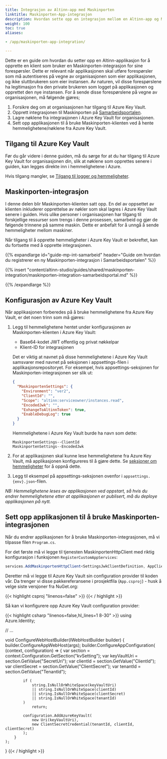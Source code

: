 ```yaml
---
title: Integrasjon av Altinn-app med Maskinporten
linktitle: Maskinporten-App-integrasjon
description: Hvordan sette opp en integrasjon mellom en Altinn-app og Maskinporten.
weight: 100
toc: true
aliases:

- /app/maskinporten-app-integration/

---
```


Dette er en guide om hvordan du setter opp en Altinn-applikasjon for å opprette en klient som bruker en
Maskinporten-integrasjon for
sine forespørsler. Dette er relevant når applikasjonen skal utføre forespørsler som må
autentiseres på vegne av organisasjonen som eier applikasjonen, og ikke sluttbrukeren som eier instansen. Av naturen,
vil disse forespørslene ha legitimasjon fra den private brukeren som logget på applikasjonen og opprettet den nye
instansen. For å sende disse forespørslene på vegne av organisasjonen, må følgende gjøres;

1. Forsikre deg om at organisasjonen har tilgang til Azure Key Vault.
2. Opprett integrasjonen til Maskinporten
   på [Samarbeidsportalen](https://samarbeid.digdir.no/).
3. Lagre nøklene fra integrasjonen i Azure Key Vault for
   organisasjonen.
4. Sett opp applikasjonen til å bruke Maskinporten-klienten ved å hente hemmelighetene/nøklene fra Azure Key Vault.

## Tilgang til Azure Key Vault

Før du går videre i denne guiden, må du sørge for at du har tilgang
til Azure Key Vault for organisasjonen din, slik at nøklene
som opprettes senere i guiden, kan legges direkte inn i
hemmelighetene i Azure.

Hvis tilgang mangler, se [Tilgang til logger og hemmeligheter](../access-management/apps).

## Maskinporten-integrasjon

I denne delen blir Maskinporten-klienten satt opp. En del av oppsettet av klienten inkluderer opprettelse av nøkler som
skal lagres i Azure Key Vault senere i guiden. Hvis ulike personer i organisasjonen har tilgang til
forskjellige ressurser som trengs i denne prosessen, samarbeid og gjør de følgende trinnene på samme maskin. Dette er
anbefalt for å unngå å sende hemmeligheter mellom maskiner.

Når tilgang til å opprette hemmeligheter i Azure Key Vault er bekreftet, kan du fortsette med å opprette integrasjonen.

{{% expandlarge id="guide-mp-int-samarbeid" header="Guide om hvordan du registrerer en ny Maskinporten-integrasjon i Samarbeidsportalen" %}}

{{% insert "content/altinn-studio/guides/shared/maskinporten-integration/maskinporten-integration-samarbeidsportal.md" %}}

{{% /expandlarge %}}

## Konfigurasjon av Azure Key Vault

Når applikasjonen forberedes på å bruke hemmelighetene fra Azure Key Vault, er det noen trinn som må gjøres:

1. Legg til hemmelighetene hentet under konfigurasjonen av Maskinporten-klienten i Azure Key Vault:
    - Base64-kodet JWT offentlig og privat nøkkelpar
    - Klient-ID for integrasjonen

   Det er viktig at navnet på disse hemmelighetene i Azure Key Vault samsvarer
   med navnet på seksjonen i appsettings-filen i
   applikasjonsrepositoryet. For eksempel, hvis appsettings-seksjonen for
   Maskinporten-integrasjonen ser slik ut:

   ```json
   {
     "MaskinportenSettings": {
       "Environment": "ver2",
       "ClientId": "",
       "Scope": "altinn:serviceowner/instances.read",
       "EncodedJwk": "",
       "ExhangeToAltinnToken": true,
       "EnableDebugLog": true
     }
   }
   ```

   Hemmelighetene i Azure Key Vault burde ha navn som dette:

   ```
   MaskinportenSettings--ClientId
   MaskinportenSettings--EncodedJwk
   ```

2. For at applikasjonen skal kunne lese hemmelighetene fra
   Azure Key Vault, må applikasjonen konfigureres til
   å gjøre dette. Se
   [seksjoner om hemmeligheter](../../reference/configuration/secrets)
   for å oppnå dette.
3. Legg til eksempel på appsettings-seksjonen
   ovenfor i `appsettings.{env}.json`-filen.

_NB: Hemmelighetene leses av applikasjonen ved oppstart, så
hvis du endrer hemmelighetene etter at applikasjonen er publisert, må du
deploye applikasjonen på nytt._

## Sett opp applikasjonen til å bruke Maskinporten-integrasjonen

Når du endrer applikasjonen for å bruke Maskinporten-integrasjonen, må vi tilpasse filen `Program.cs`.

For det første må vi legge til tjenesten MaskinportenHttpClient
med riktig konfigurasjon i funksjonen `RegisterCustomAppServices`:

```csharp
services.AddMaskinportenHttpClient<SettingsJwkClientDefinition, AppClient>(config.GetSection("MaskinportenSettings"));
```

Deretter må vi legge til Azure Key Vault sin configuration provider til koden vår.
Da trenger vi disse pakkereferansene i prosjektfila (`App.csproj`) - husk å velge siste versjoner fra NuGet.org:

{{< highlight csproj "linenos=false" >}}
<PackageReference Include="Azure.Extensions.AspNetCore.Configuration.Secrets" Version="1.3.1" />
<PackageReference Include="Azure.Identity" Version="1.11.4" />
{{< / highlight >}}

Så kan vi konfigurere opp Azure Key Vault configuration provider:

{{< highlight csharp "linenos=false,hl_lines=1 8-30" >}}
using Azure.Identity;

// ...

void ConfigureWebHostBuilder(IWebHostBuilder builder)
{
    builder.ConfigureAppWebHost(args);
    builder.ConfigureAppConfiguration(
        (context, configuration) =>
        {
            var section = context.Configuration.GetSection("kvSetting");
            var keyVaultUri = section.GetValue<string>("SecretUri");
            var clientId = section.GetValue<string>("ClientId");
            var clientSecret = section.GetValue<string>("ClientSecret");
            var tenantId = section.GetValue<string>("TenantId");

            if (
                string.IsNullOrWhiteSpace(keyVaultUri)
                || string.IsNullOrWhiteSpace(clientId)
                || string.IsNullOrWhiteSpace(clientSecret)
                || string.IsNullOrWhiteSpace(tenantId)
            )
                return;

            configuration.AddAzureKeyVault(
                new Uri(keyVaultUri),
                new ClientSecretCredential(tenantId, clientId, clientSecret)
            );
        }
    );
}
{{< / highlight >}}
